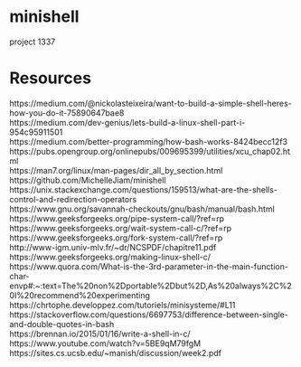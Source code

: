 # minishell
project 1337
<h1>Resources</h1>
https://medium.com/@nickolasteixeira/want-to-build-a-simple-shell-heres-how-you-do-it-75890647bae8</br>
https://medium.com/dev-genius/lets-build-a-linux-shell-part-i-954c95911501</br>
https://medium.com/better-programming/how-bash-works-8424becc12f3</br>
https://pubs.opengroup.org/onlinepubs/009695399/utilities/xcu_chap02.html</br>
https://man7.org/linux/man-pages/dir_all_by_section.html</br>
https://github.com/MichelleJiam/minishell</br>
https://unix.stackexchange.com/questions/159513/what-are-the-shells-control-and-redirection-operators</br>
https://www.gnu.org/savannah-checkouts/gnu/bash/manual/bash.html</br>
https://www.geeksforgeeks.org/pipe-system-call/?ref=rp</br>
https://www.geeksforgeeks.org/wait-system-call-c/?ref=rp</br>
https://www.geeksforgeeks.org/fork-system-call/?ref=rp</br>
http://www-igm.univ-mlv.fr/~dr/NCSPDF/chapitre11.pdf</br>
https://www.geeksforgeeks.org/making-linux-shell-c/</br>
https://www.quora.com/What-is-the-3rd-parameter-in-the-main-function-char-envp#:~:text=The%20non%2Dportable%2Dbut%2D,As%20always%2C%20I%20recommend%20experimenting</br>
https://chrtophe.developpez.com/tutoriels/minisysteme/#L11</br>
https://stackoverflow.com/questions/6697753/difference-between-single-and-double-quotes-in-bash</br>
https://brennan.io/2015/01/16/write-a-shell-in-c/</br>
https://www.youtube.com/watch?v=5BE9qM79fgM</br>
https://sites.cs.ucsb.edu/~manish/discussion/week2.pdf<br>
